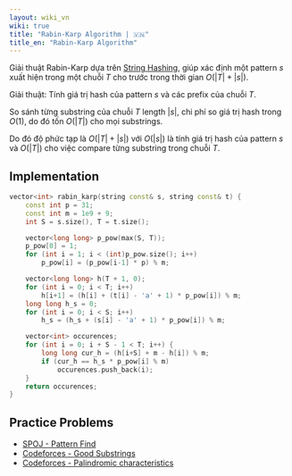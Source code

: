 ```yaml
---
layout: wiki_vn
wiki: true
title: "Rabin-Karp Algorithm | 🇻🇳"
title_en: "Rabin-Karp Algorithm"
---
```



Giải thuật Rabin-Karp dựa trên [String Hashing](../string/string-hashing.md), giúp xác định một pattern $s$ xuất hiện trong một chuỗi $T$ cho trước trong thời gian $O(|T| + |s|)$.

Giải thuật: Tính giá trị hash của pattern $s$ và các prefix của chuỗi $T$.

So sánh từng substring của chuỗi $T$ length $|s|$, chi phí so giá trị hash trong $O(1)$, do đó tốn $O(|T|)$ cho mọi substrings.

Do đó độ phức tạp là $O(|T| + |s|)$ với $O(|s|)$ là tính giá trị hash của pattern $s$ và $O(|T|)$ cho việc compare từng substring trong chuỗi $T$.

## Implementation

```cpp
vector<int> rabin_karp(string const& s, string const& t) {
    const int p = 31; 
    const int m = 1e9 + 9;
    int S = s.size(), T = t.size();

    vector<long long> p_pow(max(S, T)); 
    p_pow[0] = 1; 
    for (int i = 1; i < (int)p_pow.size(); i++) 
        p_pow[i] = (p_pow[i-1] * p) % m;

    vector<long long> h(T + 1, 0); 
    for (int i = 0; i < T; i++)
        h[i+1] = (h[i] + (t[i] - 'a' + 1) * p_pow[i]) % m; 
    long long h_s = 0; 
    for (int i = 0; i < S; i++) 
        h_s = (h_s + (s[i] - 'a' + 1) * p_pow[i]) % m; 

    vector<int> occurences;
    for (int i = 0; i + S - 1 < T; i++) { 
        long long cur_h = (h[i+S] + m - h[i]) % m; 
        if (cur_h == h_s * p_pow[i] % m)
            occurences.push_back(i);
    }
    return occurences;
}
```

## Practice Problems

* [SPOJ - Pattern Find](http://www.spoj.com/problems/NAJPF/)
* [Codeforces - Good Substrings](http://codeforces.com/problemset/problem/271/D)
* [Codeforces - Palindromic characteristics](https://codeforces.com/problemset/problem/835/D)


